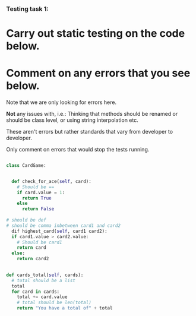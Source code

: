 ### Testing task 1:

# Carry out static testing on the code below.
# Comment on any errors that you see below.

Note that we are only looking for errors here.

**Not** any issues with, i.e.: 
Thinking that methods should be renamed or should be class level, or using string interpolation etc. 

These aren't errors but rather standards that vary from developer to developer. 

Only comment on errors that would stop the tests running.

```python

class CardGame:


  def check_for_ace(self, card):
    # Should be == 
    if card.value = 1:
      return True
    else
      return False
   
# should be def
# should be comma inbetween card1 and card2
  dif highest_card(self, card1 card2):
  if card1.value > card2.value:
    # Should be card1
    return card
  else:
    return card2
  

def cards_total(self, cards):
  # total should be a list
  total
  for card in cards:
    total += card.value
    # total should be len(total)
    return "You have a total of" + total
  
```
